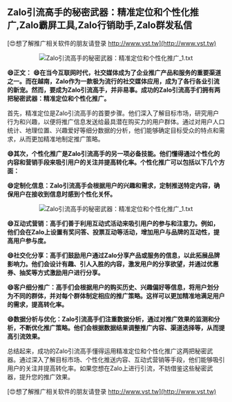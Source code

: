 ## **Zalo引流高手的秘密武器：精准定位和个性化推广,Zalo霸屏工具,Zalo行销助手,Zalo群发私信**

[😍想了解推广相关软件的朋友请登录 http://www.vst.tw](http://www.vst.tw)

 <center><img src="https://vst.tw/MP4/tuiguang/png/5.png" alt="Zalo引流高手的秘密武器：精准定位和个性化推广_1.txt"></center>

**😄正文：**
**😄在当今互联网时代，社交媒体成为了企业推广产品和服务的重要渠道之一。而在越南，Zalo作为一款极为流行的社交媒体应用，成为了各行各业引流的新宠。然而，要成为Zalo引流高手，并非易事。成功的Zalo引流高手们拥有两把秘密武器：精准定位和个性化推广。**

首先，精准定位是Zalo引流高手的首要步骤。他们深入了解目标市场，研究用户行为和兴趣，以便将推广信息发送给最具潜在购买力的用户群体。通过对用户人口统计、地理位置、兴趣爱好等细分数据的分析，他们能够确定目标受众的特点和需求，从而更加精准地制定推广策略。

**😄其次，个性化推广是Zalo引流高手的另一项必备技能。他们懂得通过个性化的内容和营销手段来吸引用户的关注并提高转化率。个性化推广可以包括以下几个方面：**

**😄定制化信息：Zalo引流高手会根据用户的兴趣和需求，定制推送特定内容，确保用户在接收到信息时感到个性化关怀。**

 <center><img src="https://vst.tw/MP4/tuiguang/png/3.png" alt="Zalo引流高手的秘密武器：精准定位和个性化推广_1.txt"></center>

**😄互动式营销：高手们善于利用互动式活动来吸引用户的参与和注意力。例如，他们会在Zalo上设置有奖问答、投票互动等活动，增加用户与品牌的互动性，提高用户参与度。**

**😄社交化分享：高手们鼓励用户通过Zalo分享产品或服务的信息，以此拓展品牌影响力。他们会设计有趣、引人入胜的内容，激发用户的分享欲望，并通过优惠券、抽奖等方式激励用户进行分享。**

**😄客户细分推广：高手们会根据用户的购买历史、兴趣偏好等信息，将用户划分为不同的群体，并对每个群体制定相应的推广策略。这样可以更加精准地满足用户的需求，提高转化率。**

**😄数据分析与优化：Zalo引流高手们注重数据分析，通过对推广效果的监测和分析，不断优化推广策略。他们会根据数据结果调整推广内容、渠道选择等，从而提高引流效果。**

总结起来，成功的Zalo引流高手懂得运用精准定位和个性化推广这两把秘密武器。通过深入了解目标市场、个性化推送内容、互动式营销等手段，他们能够吸引用户的关注并提高转化率。如果您想在Zalo上进行引流，不妨借鉴这些秘密武器，提升您的推广效果。

[😍想了解推广相关软件的朋友请登录 http://www.vst.tw](http://www.vst.tw)



